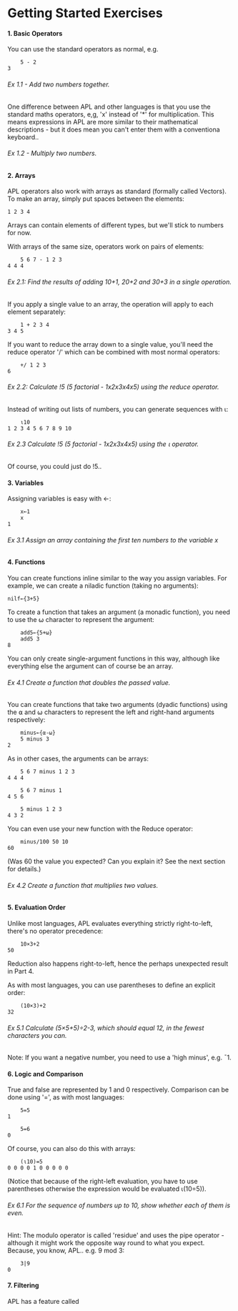 Getting Started Exercises
=========================

#### 1. Basic Operators

You can use the standard operators as normal, e.g.

        5 - 2
    3

###### Ex 1.1 - Add two numbers together.

One difference between APL and other languages is that you use the standard maths operators, e,g, 'x' instead of '*' for multiplication.  This means expressions in APL are more similar to their mathematical descriptions - but it does mean you can't enter them with a conventiona keyboard..

###### Ex 1.2 - Multiply two numbers.

#### 2. Arrays

APL operators also work with arrays as standard (formally called Vectors).  To make an array, simply put spaces between the elements:

    1 2 3 4

Arrays can contain elements of different types, but we'll stick to numbers for now.

With arrays of the same size, operators work on pairs of elements:

        5 6 7 - 1 2 3
    4 4 4

###### Ex 2.1: Find the results of adding 10+1, 20+2 and 30+3 in a single operation.

If you apply a single value to an array, the operation will apply to each element separately:

        1 + 2 3 4
    3 4 5

If you want to reduce the array down to a single value, you'll need the reduce operator '/' which can be combined with most normal operators:

        +/ 1 2 3
    6

###### Ex 2.2: Calculate !5 (5 factorial - 1x2x3x4x5) using the reduce operator.

Instead of writing out lists of numbers, you can generate sequences with ⍳:

        ⍳10
    1 2 3 4 5 6 7 8 9 10
    
###### Ex 2.3 Calculate !5 (5 factorial - 1x2x3x4x5) using the ⍳ operator.

Of course, you could just do !5..

#### 3. Variables

Assigning variables is easy with ←:

        x←1
        x
    1

###### Ex 3.1 Assign an array containing the first ten numbers to the variable x

#### 4. Functions

You can create functions inline similar to the way you assign variables.  For example, we can create a niladic function (taking no arguments):

    nilf←{3+5}
    
To create a function that takes an argument (a monadic function), you need to use the ⍵ character to represent the argument:

        add5←{5+⍵}
        add5 3
    8

You can only create single-argument functions in this way, although like everything else the argument can of course be an array.

###### Ex 4.1 Create a function that doubles the passed value.

You can create functions that take two arguments (dyadic functions) using the ⍺ and ⍵ characters to represent the left and right-hand arguments respectively:

        minus←{⍺-⍵}
        5 minus 3
    2

As in other cases, the arguments can be arrays:

        5 6 7 minus 1 2 3
    4 4 4
    
        5 6 7 minus 1
    4 5 6
    
        5 minus 1 2 3
    4 3 2
  
You can even use your new function with the Reduce operator:

        minus/100 50 10
    60
    
(Was 60 the value you expected?  Can you explain it?  See the next section for details.)

###### Ex 4.2 Create a function that multiplies two values.

#### 5. Evaluation Order

Unlike most languages, APL evaluates everything strictly right-to-left, there's no operator precedence:

        10×3+2
    50
    
Reduction also happens right-to-left, hence the perhaps unexpected result in Part 4.

As with most languages, you can use parentheses to define an explicit order:

        (10×3)+2
    32
    
###### Ex 5.1 Calculate (5×5+5)÷2-3, which should equal 12, in the fewest characters you can.

Note: If you want a negative number, you need to use a 'high minus', e.g. ¯1.

#### 6. Logic and Comparison

True and false are represented by 1 and 0 respectively.  Comparison can be done using '=', as with most languages:

        5=5
    1
    
        5=6
    0
    
Of course, you can also do this with arrays:

        (⍳10)=5
    0 0 0 0 1 0 0 0 0 0
    
(Notice that because of the right-left evaluation, you have to use parentheses otherwise the expression would be evaluated ⍳(10=5)).

###### Ex 6.1 For the sequence of numbers up to 10, show whether each of them is even.

Hint: The modulo operator is called 'residue' and uses the pipe operator - although it might work the opposite way round to what you expect.  Because, you know, APL..  e.g. 9 mod 3:

        3|9
    0

#### 7. Filtering

APL has a feature called 
